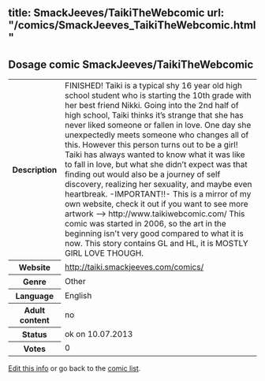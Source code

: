 title: SmackJeeves/TaikiTheWebcomic
url: "/comics/SmackJeeves_TaikiTheWebcomic.html"
---
Dosage comic SmackJeeves/TaikiTheWebcomic
-----------------------------------------

<p id="msg"></p>
<script type="text/javascript">
if (window.location.search === '?edit_info_mail=sent_ok') {
  var elem = document.getElementById("msg");
  elem.innerHTML = 'Edited information sucessfully sent for review, which is usually done daily. Thanks!';
  elem.className = 'ok';
}
</script>
<table class="comicinfo">
<tr>
<th>Description</th><td>FINISHED! Taiki is a typical shy 16 year old high school student who is starting the 10th grade with her best friend Nikki. Going into the 2nd half of high school, Taiki thinks it’s strange that she has never liked someone or fallen in love. One day she unexpectedly meets someone who changes all of this. However this person turns out to be a girl! Taiki has always wanted to know what it was like to fall in love, but what she didn’t expect was that finding out would also be a journey of self discovery, realizing her sexuality, and maybe even heartbreak. -IMPORTANT!!- This is a mirror of my own website, check it out if you want to see more artwork --&gt; http://www.taikiwebcomic.com/ This comic was started in 2006, so the art in the beginning isn't very good compared to what it is now. This story contains GL and HL, it is MOSTLY GIRL LOVE THOUGH.</td>
</tr>
<tr>
<th>Website</th><td><a href="http://taiki.smackjeeves.com/comics/">http://taiki.smackjeeves.com/comics/</a></td>
</tr>
<tr>
<th>Genre</th><td>Other</td>
</tr>
<tr>
<th>Language</th><td>English</td>
</tr>
<tr>
<th>Adult content</th><td>no</td>
</tr>
<tr>
<th>Status</th><td>ok on 10.07.2013</td>
</tr>
<tr>
<th>Votes</th><td>0</td>
</tr>
</table>

[Edit this info](SmackJeeves_TaikiTheWebcomic_edit.html) or go back to the [comic list](../comic-index.html).
